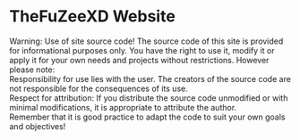 <h1>TheFuZeeXD Website</h1>
<p>Warning: Use of site source code! The source code of this site is provided for informational purposes only. You have the right to use it, modify it or apply it for your own needs and projects without restrictions. However please note:<br>Responsibility for use lies with the user. The creators of the source code are not responsible for the consequences of its use.<br>Respect for attribution: If you distribute the source code unmodified or with minimal modifications, it is appropriate to attribute the author.<br>Remember that it is good practice to adapt the code to suit your own goals and objectives!</p>

